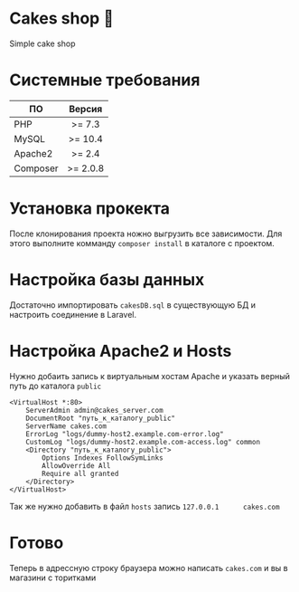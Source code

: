 # Cakes shop :cake:
Simple cake shop
# Системные требования
| ПО | Версия |
|------------|:---------:|
| PHP | >= 7.3  |
| MySQL | >= 10.4  |
| Apache2 | >= 2.4  |
| Composer | >= 2.0.8  |
# Установка прокекта
После клонирования проекта ножно выгрузить все зависимости. Для этого выполните комманду `composer install` в каталоге с проектом.
# Настройка базы данных
Достаточно импортировать `cakesDB.sql` в существующую БД и настроить соединение в Laravel.
# Настройка Apache2 и Hosts
Нужно добаить запись к виртуальным хостам Apache и указать верный путь до каталога `public`
```
<VirtualHost *:80>
    ServerAdmin admin@cakes_server.com
    DocumentRoot "путь_к_каталогу_public"
    ServerName cakes.com
    ErrorLog "logs/dummy-host2.example.com-error.log"
    CustomLog "logs/dummy-host2.example.com-access.log" common
	<Directory "путь_к_каталогу_public">
		Options Indexes FollowSymLinks
		AllowOverride All
		Require all granted
	</Directory>
</VirtualHost>
```
Так же нужно добавить в файл `hosts` запись `127.0.0.1		cakes.com`
# Готово
Теперь в адрессную строку браузера можно написать `cakes.com` и вы в магазини с торитками